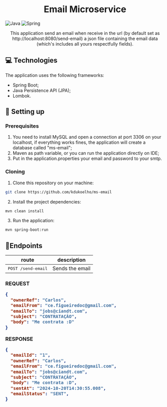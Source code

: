 
<h1 align="center"> Email Microservice </h1>

![Java](https://img.shields.io/badge/java-%23ED8B00.svg?style=for-the-badge&logo=openjdk&logoColor=white)
![Spring](https://img.shields.io/badge/spring-%236DB33F.svg?style=for-the-badge&logo=spring&logoColor=white)
</h1>

<p align="center"> This application send an email when receive in the url  (by default set as http://localhost:8080/send-email) a json file containing the email data (which's includes all yours respectfully fields).
</p>

##  💻  Technologies
The application uses the following frameworks:

- Spring Boot;
- Java Persistence API (JPA);
- Lombok.

## 🚀 Setting up
### Prerequisites
1. You need to install MySQL and open a connection at port 3306 on your localhost, if everything works fines, the application will create a database called "ms-email";
2. Maven as path variable, or you can run the application directly on IDE;
3. Put in the application.properties your email and password to your smtp.

### Cloning
1. Clone this repository on your machine:
```bash
git clone https://github.com/kdukoelho/ms-email
```
2. Install the project dependencies:
```bash
mvn clean install
```
3. Run the application:
```bash
mvn spring-boot:run
```

## 📍Endpoints

| route               | description                                          
|----------------------|-----------------------------------------------------
| <kbd>POST /send-email</kbd>     | Sends the email
<h3 id="get-auth-detail">

**REQUEST**
```json
{
  "ownerRef": "Carlos",
  "emailFrom": "ce.figueiredoc@gmail.com",
  "emailTo": "jobs@ciandt.com",
  "subject": "CONTRATAÇÃO",
  "body": "Me contrata :D"
}
```
**RESPONSE**
```json
{
  "emailId": "1",
  "ownerRef": "Carlos",
  "emailFrom": "ce.figueiredoc@gmail.com",
  "emailTo": "jobs@ciandt.com",
  "subject": "CONTRATAÇÃO",
  "body": "Me contrata :D",
  "sentAt": "2024-10-20T14:30:55.008",
  "emailStatus": "SENT",
}
```